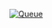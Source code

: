 [![Queue](https://github.com/Obogger/ex8/actions/workflows/queue.yml/badge.svg?branch=main)](https://github.com/Obogger/ex8/actions/workflows/queue.yml)